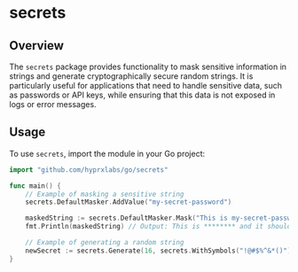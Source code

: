# secrets

## Overview

The `secrets` package provides functionality to mask sensitive information in strings and generate cryptographically
secure random strings. It is particularly useful for applications that need to handle sensitive data, such as passwords
or API keys, while ensuring that this data is not exposed in logs or error messages.

## Usage

To use `secrets`, import the module in your Go project:

```go
import "github.com/hyprxlabs/go/secrets"

func main() {
    // Example of masking a sensitive string
    secrets.DefaultMasker.AddValue("my-secret-password")

    maskedString := secrets.DefaultMasker.Mask("This is my-secret-password and it should be masked.")
    fmt.Println(maskedString) // Output: This is ******** and it should be masked.

    // Example of generating a random string
    newSecret := secrets.Generate(16, secrets.WithSymbols("!@#$%^&*()"))
}

```
